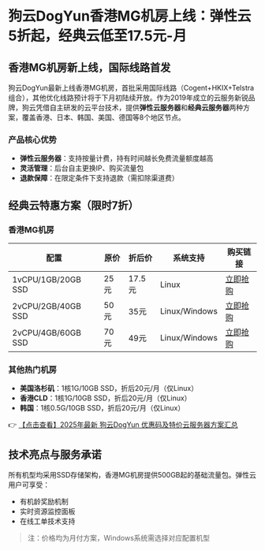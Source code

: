 # 狗云DogYun香港MG机房上线：弹性云5折起，经典云低至17.5元-月

## 香港MG机房新上线，国际线路首发

狗云DogYun最新上线香港MG机房，首批采用国际线路（Cogent+HKIX+Telstra组合），其他优化线路预计将于下月初陆续开放。作为2019年成立的云服务新锐品牌，狗云凭借自主研发的云平台技术，提供**弹性云服务器**和**经典云服务器**两种方案，覆盖香港、日本、韩国、美国、德国等8个地区节点。

### 产品核心优势
- **弹性云服务器**：支持按量计费，持有时间越长免费流量额度越高
- **灵活管理**：后台自主更换IP、购买流量包
- **退款保障**：在限定条件下支持退款（需扣除渠道费）

## 经典云特惠方案（限时7折）

### 香港MG机房
| 配置                | 原价   | 折后价 | 系统支持       | 购买链接                  |
|---------------------|--------|--------|----------------|---------------------------|
| 1vCPU/1GB/20GB SSD  | 25元   | 17.5元 | Linux          | [立即抢购](https://bit.ly/DogYun) |
| 2vCPU/2GB/40GB SSD  | 50元   | 35元   | Linux/Windows  | [立即抢购](https://bit.ly/DogYun) |
| 2vCPU/4GB/60GB SSD  | 70元   | 49元   | Linux/Windows  | [立即抢购](https://bit.ly/DogYun) |

### 其他热门机房
- **美国洛杉矶**：1核1G/10GB SSD，折后20元/月（仅Linux）
- **香港CLD**：1核1G/10GB SSD，折后20元/月（仅Linux）
- **韩国**：1核0.5G/10GB SSD，折后20元/月（仅Linux）

👉 [【点击查看】2025年最新 狗云DogYun 优惠码及特价云服务器方案汇总](https://bit.ly/DogYun)

## 技术亮点与服务承诺
所有机型均采用SSD存储架构，香港MG机房提供500GB起的基础流量包。弹性云用户可享受：
- 有机龄奖励机制
- 实时资源监控面板
- 在线工单技术支持

> 注：价格均为月付方案，Windows系统需选择对应配置机型